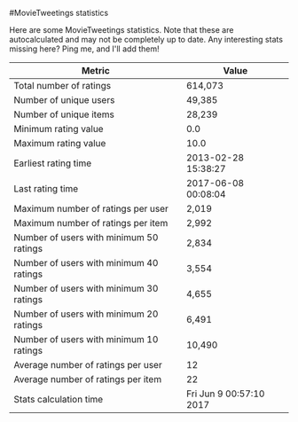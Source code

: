 #MovieTweetings statistics

Here are some MovieTweetings statistics. Note that these are autocalculated and may not be completely up to date. Any interesting stats missing here? Ping me, and I'll add them!

Metric | Value
--- | ---
Total number of ratings                 | 614,073
Number of unique users                  | 49,385
Number of unique items                  | 28,239
Minimum rating value                    | 0.0
Maximum rating value                    | 10.0
Earliest rating time                    | 2013-02-28 15:38:27
Last rating time                        | 2017-06-08 00:08:04
Maximum number of ratings per user      | 2,019
Maximum number of ratings per item      | 2,992
Number of users with minimum 50 ratings | 2,834
Number of users with minimum 40 ratings | 3,554
Number of users with minimum 30 ratings | 4,655
Number of users with minimum 20 ratings | 6,491
Number of users with minimum 10 ratings | 10,490
Average number of ratings per user      | 12
Average number of ratings per item      | 22
Stats calculation time                  | Fri Jun  9 00:57:10 2017

